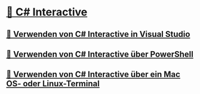 # [🔧 C# Interactive](index.md)
## [🔧 Verwenden von C# Interactive in Visual Studio](with-visualstudio.md)
## [🔧 Verwenden von C# Interactive über PowerShell](with-powershell.md)
## [🔧 Verwenden von C# Interactive über ein Mac OS- oder Linux-Terminal](with-bash.md)